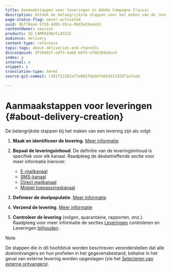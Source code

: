 ```yaml
---
title: Aanmaakstappen voor leveringen in Adobe Campagne Classic
description: Ontdek de belangrijkste stappen voor het maken van de levering in Adobe Campaign Classic.
page-status-flag: never-activated
uuid: 8bf70ea4-5f28-4d85-b5ce-0bd3ed3eea55
contentOwner: sauviat
products: SG_CAMPAIGN/CLASSIC
audience: delivery
content-type: reference
topic-tags: about-deliveries-and-channels
discoiquuid: df29492f-ed73-4ab8-b075-e76b3b9ebce3
index: y
internal: n
snippet: y
translation-type: tm+mt
source-git-commit: c581f22261af7e083f6bd47e603d17d2d71e7ce6

---
```



# Aanmaakstappen voor leveringen {#about-delivery-creation}

De belangrijkste stappen bij het maken van een levering zijn als volgt:

1. **Maak en identificeer de levering**. [Meer informatie](../../delivery/using/steps-create-and-identify-the-delivery.md)

1. **Bepaal de leveringsinhoud**. De definitie van de leveringsinhoud is specifiek voor elk kanaal. Raadpleeg de desbetreffende sectie voor meer informatie hierover:

   * [E-mailkanaal](../../delivery/using/defining-the-email-content.md)
   * [SMS-kanaal](../../delivery/using/sms-channel.md#defining-the-sms-content)
   * [Direct mailkanaal](../../delivery/using/defining-the-direct-mail-content.md)
   * [Mobiel toepassingskanaal](../../delivery/using/about-mobile-app-channel.md)

1. **Definieer de doelpopulatie**. [Meer informatie](../../delivery/using/steps-defining-the-target-population.md)

1. **Verzend de levering**. [Meer informatie](../../delivery/using/steps-sending-the-delivery.md)

1. **Controleer de levering** (volgen, quarantaine, rapporten, enz.). Raadpleeg voor meer informatie de secties [Leveringen](../../delivery/using/monitoring-a-delivery.md) controleren en Leveringen [bijhouden](../../delivery/using/about-message-tracking.md) .

>[!NOTE]
>
>De stappen die in dit hoofdstuk worden beschreven veronderstellen dat alle doelontvangers en hun profielen in het gegevensbestand, behalve in het geval van externe levering worden opgeslagen (zie het [Selecteren van externe ontvangers](../../delivery/using/steps-defining-the-target-population.md#selecting-external-recipients)).
